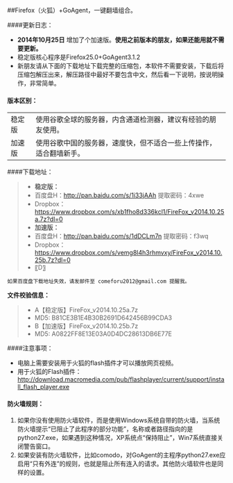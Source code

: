 ##Firefox（火狐）+GoAgent，一键翻墙组合。

####更新日志：
* **2014年10月25日** 增加了个加速版。**使用之前版本的朋友，如果还能用就不需要更新。**
* 稳定版核心程序是Firefox25.0+GoAgent3.1.2
* 新朋友请从下面的下载地址下载完整的压缩包，本软件不需要安装，下载后将压缩包解压出来，解压路径中最好不要包含中文，然后看一下说明，按说明操作，非常简单。

#### 版本区别：
<table>
<tbody>
<tr>
<td>稳定版</td>
<td align="left">使用谷歌全球的服务器，内含通道检测器，建议有经验的朋友使用。</td>
</tr>
<tr>
<td>加速版</td>
<td align="left">使用谷歌中国的服务器，速度快，但不适合一些上传操作，适合翻墙新手。</td>
</tr>
</tbody>
</table>

####下载地址：
> * **稳定版：**
>  * 百度盘H：http://pan.baidu.com/s/1i33jAAh 提取密码：4xwe
>  * Dropbox：https://www.dropbox.com/s/xb1fho8d336kcl1/FireFox_v2014.10.25a.7z?dl=0
> * **加速版：**
>  * 百度盘H：http://pan.baidu.com/s/1dDCLm7n 提取密码：f3wq
>  * Dropbox：https://www.dropbox.com/s/vemg8l4h3rhmvxy/FireFox_v2014.10.25b.7z?dl=0
> * 〖D〗

`如果百度盘下载地址失效，请发邮件至 comeforu2012@gmail.com 提醒我。`

**文件校验信息：**
> * A【稳定版】FireFox_v2014.10.25a.7z
>  * MD5: B81CE3B1E4B30B2691D642456B99CDA3
> * B【加速版】FireFox_v2014.10.25b.7z
>  * MD5: A0822FF8E13E03A0D4DC28613DB6E77E

####注意事项：
* 电脑上需要安装用于火狐的flash插件才可以播放网页视频。
 *  用于火狐的Flash插件：http://download.macromedia.com/pub/flashplayer/current/support/install_flash_player.exe

#### 防火墙规则：
1. 如果你没有使用防火墙软件，而是使用Windows系统自带的防火墙，当系统防火墙提示“已阻止了此程序的部分功能”，名称或者路径指向的是python27.exe，如果遇到这种情况，XP系统点“保持阻止”，Win7系统直接关闭警告窗口。
2. 如果安装有防火墙软件，比如comodo，对GoAgent的主程序python27.exe应启用“只有外连”的规则，也就是阻止所有连入的请求。其他防火墙软件也是同样的设置。
